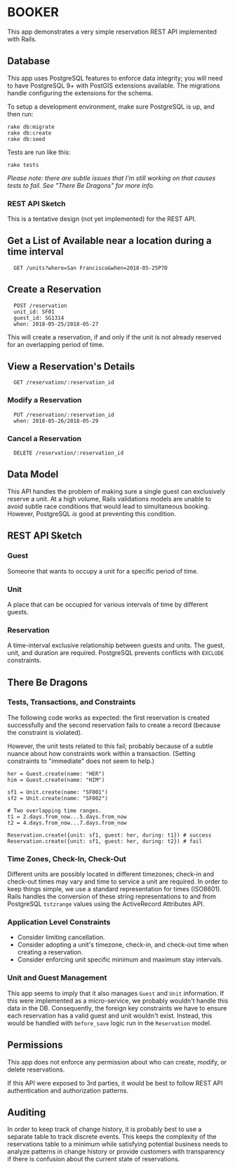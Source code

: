 # BOOKER

This app demonstrates a very simple reservation REST API implemented with Rails.

## Database

This app uses PostgreSQL features to enforce data integrity; you will need to
have PostgreSQL 9+ with PostGIS extensions available. The migrations handle
configuring the extensions for the schema.

To setup a development environment, make sure PostgreSQL is up, and then run:

```
rake db:migrate
rake db:create
rake db:seed
```

Tests are run like this:

```
rake tests
```

*Please note: there are  subtle issues that I'm still working on that causes tests
to fail. See "There Be Dragons" for more info.*

### REST API Sketch

This is a tentative design (not yet implemented) for the REST API.


## Get a List of Available near a location during a time interval

```
  GET /units?where=San Francisco&when=2018-05-25P7D
```

## Create a Reservation

```
  POST /reservation
  unit_id: SF01
  guest_id: SG1314
  when: 2018-05-25/2018-05-27
```

This will create a reservation, if and only if the unit is not already reserved
for an overlapping period of time.

## View a Reservation's Details

```
  GET /reservation/:reservation_id
```

### Modify a Reservation

```
  PUT /reservation/:reservation_id
  when: 2018-05-26/2018-05-29
```

### Cancel a Reservation

```
  DELETE /reservation/:reservation_id
```

## Data Model

This API handles the problem of making sure a single guest can exclusively reserve
a unit. At a high volume, Rails validations models are unable to avoid subtle race
conditions that would lead to simultaneous booking. However, PostgreSQL *is* good
at preventing this condition.

## REST API Sketch

### Guest

Someone that wants to occupy a unit for a specific period of time.

### Unit

A place that can be occupied for various intervals of time by different guests.

### Reservation

A time-interval exclusive relationship between guests and units. The guest, unit,
and duration are required. PostgreSQL prevents conflicts with `EXCLUDE` constraints.


## There Be Dragons

### Tests, Transactions, and Constraints

The following code works as expected: the first reservation is created successfully
and the second reservation fails to create a record (because the constraint is violated).

However, the unit tests related to this fail; probably because of a subtle nuance
about how constraints work within a transaction. (Setting constraints to "immediate"
does not seem to help.)

```
her = Guest.create(name: "HER")
him = Guest.create(name: "HIM")

sf1 = Unit.create(name: "SF001")
sf2 = Unit.create(name: "SF002")

# Two overlapping time ranges.
t1 = 2.days.from_now...5.days.from_now
t2 = 4.days.from_now...7.days.from_now

Reservation.create({unit: sf1, guest: her, during: t1}) # success
Reservation.create({unit: sf1, guest: her, during: t2}) # fail
```

### Time Zones, Check-In, Check-Out

Different units are possibly located in different timezones; check-in and check-out
times may vary and time to service a unit are required. In order to keep things simple,
we use a standard representation for times (ISO8601). Rails handles the conversion
of these string representations to and from PostgreSQL `tstzrange` values using
the ActiveRecord Attributes API.

### Application Level Constraints

* Consider limiting cancellation.
* Consider adopting a unit's timezone, check-in, and check-out time when creating a reservation.
* Consider enforcing unit specific minimum and maximum stay intervals.

### Unit and Guest Management

This app seems to imply that it also manages `Guest` and `Unit` information. If this
were implemented as a micro-service, we probably wouldn't handle this data in the DB.
Consequently, the foreign key constraints we have to ensure each reservation has
a valid guest and unit wouldn't exist. Instead, this would be handled with
`before_save` logic run in the `Reservation` model.

## Permissions

This app does not enforce any permission about who can create, modify, or delete reservations.

If this API were exposed to 3rd parties, it would be best to follow REST API authentication
and authorization patterns.

## Auditing

In order to keep track of change history, it is probably best to use a separate table
to track discrete events. This keeps the complexity of the reservations table to a minimum
while satisfying potential business needs to analyze patterns in change history or
provide customers with transparency if there is confusion about the current state
of reservations.
